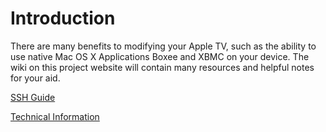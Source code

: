 # Introduction #

There are many benefits to modifying your Apple TV, such as the ability to use native Mac OS X Applications Boxee and XBMC on your device. The wiki on this project website will contain many resources and helpful notes for your aid.

[SSH Guide](http://code.google.com/p/atvusb-creator/wiki/UsingSSH)

[Technical Information](http://code.google.com/p/atvusb-creator/wiki/status)
